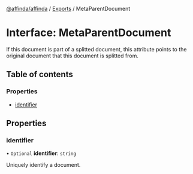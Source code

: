 [@affinda/affinda](../README.md) / [Exports](../modules.md) / MetaParentDocument

# Interface: MetaParentDocument

If this document is part of a splitted document, this attribute points to the original document that this document is splitted from.

## Table of contents

### Properties

- [identifier](MetaParentDocument.md#identifier)

## Properties

### identifier

• `Optional` **identifier**: `string`

Uniquely identify a document.
